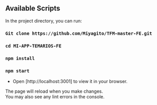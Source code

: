 ## Available Scripts

In the project directory, you can run:

### `Git clone https://github.com/Miyagito/TFM-master-FE.git`

### `cd MI-APP-TEMARIOS-FE`

### `npm install`

### `npm start`

- Open [http://localhost:3001] to view it in your browser.

The page will reload when you make changes.\
You may also see any lint errors in the console.
